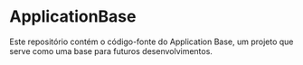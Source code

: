 # ApplicationBase
Este repositório contém o código-fonte do Application Base, um projeto que serve como uma base para futuros desenvolvimentos.

